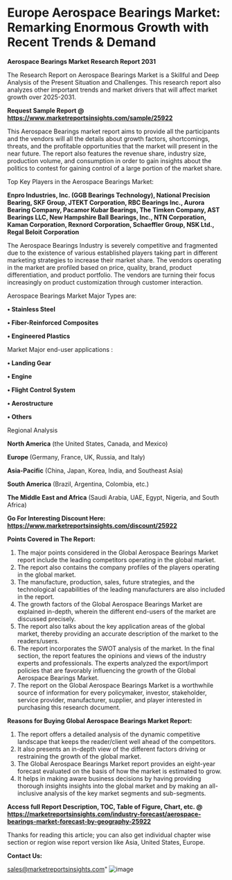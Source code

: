 # Europe Aerospace Bearings Market: Remarking Enormous Growth with Recent Trends & Demand

<strong>Aerospace Bearings Market Research Report 2031</strong>

The Research Report on Aerospace Bearings Market is a Skillful and Deep Analysis of the Present Situation and Challenges. This research report also analyzes other important trends and market drivers that will affect market growth over 2025-2031.

<strong>Request Sample Report @ <a href=https://www.marketreportsinsights.com/sample/25922>https://www.marketreportsinsights.com/sample/25922</a></strong>

This Aerospace Bearings market report aims to provide all the participants and the vendors will all the details about growth factors, shortcomings, threats, and the profitable opportunities that the market will present in the near future. The report also features the revenue share, industry size, production volume, and consumption in order to gain insights about the politics to contest for gaining control of a large portion of the market share.

Top Key Players in the Aerospace Bearings Market:

<strong>Enpro Industries, Inc. (GGB Bearings Technology), National Precision Bearing, SKF Group, JTEKT Corporation, RBC Bearings Inc., Aurora Bearing Company, Pacamor Kubar Bearings, The Timken Company, AST Bearings LLC, New Hampshire Ball Bearings, Inc., NTN Corporation, Kaman Corporation, Rexnord Corporation, Schaeffler Group, NSK Ltd., Regal Beloit Corporation</strong>

The Aerospace Bearings Industry is severely competitive and fragmented due to the existence of various established players taking part in different marketing strategies to increase their market share. The vendors operating in the market are profiled based on price, quality, brand, product differentiation, and product portfolio. The vendors are turning their focus increasingly on product customization through customer interaction.

Aerospace Bearings Market Major Types are:

<strong>• Stainless Steel

• Fiber-Reinforced Composites

• Engineered Plastics</strong>

Market Major end-user applications :

<strong>• Landing Gear

• Engine

• Flight Control System

• Aerostructure

• Others</strong>

Regional Analysis

</u><strong><b>North America</b></strong> (the United States, Canada, and Mexico)

<strong><b>Europe </b></strong>(Germany, France, UK, Russia, and Italy)

<strong><b>Asia-Pacific</b></strong> (China, Japan, Korea, India, and Southeast Asia)

<strong><b>South America</b></strong> (Brazil, Argentina, Colombia, etc.)

<strong><b>The Middle East and Africa</b></strong> (Saudi Arabia, UAE, Egypt, Nigeria, and South Africa)

<strong>Go For Interesting Discount Here: <a href=https://www.marketreportsinsights.com/discount/25922>https://www.marketreportsinsights.com/discount/25922</a></strong>

<strong>Points Covered in The Report:</strong>
<ol>
  <li>The major points considered in the Global Aerospace Bearings Market report include the leading competitors operating in the global market.</li>
  <li>The report also contains the company profiles of the players operating in the global market.</li>
  <li>The manufacture, production, sales, future strategies, and the technological capabilities of the leading manufacturers are also included in the report.</li>
  <li>The growth factors of the Global Aerospace Bearings Market are explained in-depth, wherein the different end-users of the market are discussed precisely.</li>
  <li>The report also talks about the key application areas of the global market, thereby providing an accurate description of the market to the readers/users.</li>
  <li>The report incorporates the SWOT analysis of the market. In the final section, the report features the opinions and views of the industry experts and professionals. The experts analyzed the export/import policies that are favorably influencing the growth of the Global Aerospace Bearings Market.</li>
  <li>The report on the Global Aerospace Bearings Market is a worthwhile source of information for every policymaker, investor, stakeholder, service provider, manufacturer, supplier, and player interested in purchasing this research document.</li>
</ol>
<strong>Reasons for Buying Global Aerospace Bearings Market Report:</strong>

<ol>
  <li>The report offers a detailed analysis of the dynamic competitive landscape that keeps the reader/client well ahead of the competitors.</li>
  <li>It also presents an in-depth view of the different factors driving or restraining the growth of the global market.</li>
  <li>The Global Aerospace Bearings Market report provides an eight-year forecast evaluated on the basis of how the market is estimated to grow.</li>
  <li>It helps in making aware business decisions by having providing thorough insights insights into the global market and by making an all-inclusive analysis of the key market segments and sub-segments.</li>
</ol>
<strong>Access full Report Description, TOC, Table of Figure, Chart, etc. @ <a href=https://marketreportsinsights.com/industry-forecast/aerospace-bearings-market-forecast-by-geography-25922>https://marketreportsinsights.com/industry-forecast/aerospace-bearings-market-forecast-by-geography-25922</a></strong>


Thanks for reading this article; you can also get individual chapter wise section or region wise report version like Asia, United States, Europe.

<strong>Contact Us:</strong>

sales@marketreportsinsights.com"
![image](https://github.com/user-attachments/assets/4481355c-74fd-433f-abb8-48ac947a01d5)
